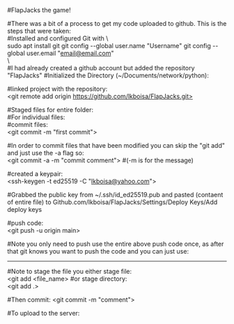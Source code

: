 #FlapJacks the game!

#There was a bit of a process to get my code uploaded to github. This is the steps that were taken: <br>
#Installed and configured Git with <bk>
\\\
sudo apt install git
git config --global user.name "Username"
git config --global user.email "email@email.com"  
\\\
#I had already created a github account but added the repository "FlapJacks"
#Initialized the Directory (~/Documents/network/python): <br>
<git init>

#linked project with the repository: <br>
<git remote add origin https://github.com/lkboisa/FlapJacks.git>

#Staged files for entire folder: <br>
<git add.>
#For individual files: <br>
<git add file>
#commit files: <br>
<git commit -m "first commit">

#In order to commit files that have been modified you can skip the "git add" and just use the -a flag so: <br>
<git commit -a -m "commit comment">
#(-m is for the message)

#created a keypair: <br>
<ssh-keygen -t ed25519 -C "lkboisa@yahoo.com">

#Grabbed the public key from ~/.ssh/id_ed25519.pub and pasted (contaent of entire file) to Github.com/lkboisa/FlapJacks/Settings/Deploy Keys/Add deploy keys

#push code: <br>
<git push -u origin main>

#Note you only need to push use the entire above push code once, as after that git knows you want to push the code and you can just use: <br>
<git push>
_______________________________________________________________________________________

#Note to stage the file you either stage file:  <br>
<git add <file_name> 
#or stage directory: <br>
<git add .>

#Then commit:
<git commit -m "comment">

#To upload to the server:
<git push>


